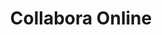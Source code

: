 ---
codehost: https://github.com/CollaboraOnline
facebook: https://facebook.com/collaboraoffice
instagram: https://instagram.com/collaboraoffice
linkedin: https://linkedin.com/company/collaboraproductivity
logohandle: collaboraonline
sort: collaboraonline
title: Collabora Online
twitter: https://x.com/CollaboraOffice
website: https://www.collaboraonline.com/
youtube: https://youtube.com/@CollaboraOnline
---